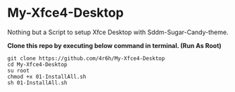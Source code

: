 # My-Xfce4-Desktop
Nothing but a Script to setup Xfce Desktop with Sddm-Sugar-Candy-theme.

**Clone this repo by executing below command in terminal. (Run As Root)**

```
git clone https://github.com/4r6h/My-Xfce4-Desktop
cd My-Xfce4-Desktop
su root
chmod +x 01-InstallAll.sh
sh 01-InstallAll.sh
```
